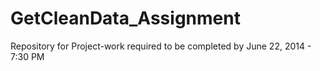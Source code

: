 GetCleanData_Assignment
=======================

Repository for Project-work required to be completed by June 22, 2014 - 7:30 PM

